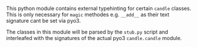 This python module contains external typehinting for certain `candle` classes. This is only necessary for `magic` methodes e.g. `__add__` as their text signature cant be set via pyo3.

The classes in this module will be parsed by the `stub.py` script and interleafed with the signatures of the actual pyo3 `candle.candle` module.

